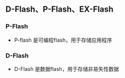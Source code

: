 ## D-Flash、P-Flash、EX-Flash

### P-Flash
* P-flash 是可编程flash，用于存储应用程序

### D-Flash
* D-Flash 是数据flash，用于存储非易失性数据
